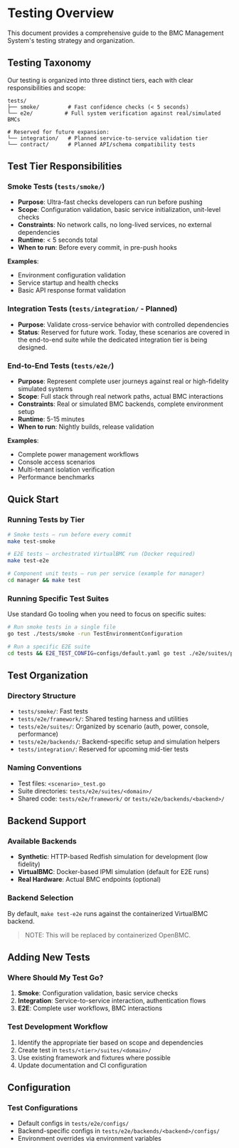 # Testing Overview

This document provides a comprehensive guide to the BMC Management System's
testing strategy and organization.

## Testing Taxonomy

Our testing is organized into three distinct tiers, each with clear
responsibilities and scope:

```
tests/
├── smoke/         # Fast confidence checks (< 5 seconds)
└── e2e/          # Full system verification against real/simulated BMCs

# Reserved for future expansion:
└── integration/   # Planned service-to-service validation tier
└── contract/      # Planned API/schema compatibility tests
```

## Test Tier Responsibilities

### Smoke Tests (`tests/smoke/`)

- **Purpose**: Ultra-fast checks developers can run before pushing
- **Scope**: Configuration validation, basic service initialization, unit-level
  checks
- **Constraints**: No network calls, no long-lived services, no external
  dependencies
- **Runtime**: < 5 seconds total
- **When to run**: Before every commit, in pre-push hooks

**Examples**:

- Environment configuration validation
- Service startup and health checks
- Basic API response format validation

### Integration Tests (`tests/integration/` - Planned)

- **Purpose**: Validate cross-service behavior with controlled dependencies
- **Status**: Reserved for future work. Today, these scenarios are covered in
  the end-to-end suite while the dedicated integration tier is being designed.

### End-to-End Tests (`tests/e2e/`)

- **Purpose**: Represent complete user journeys against real or high-fidelity
  simulated systems
- **Scope**: Full stack through real network paths, actual BMC interactions
- **Constraints**: Real or simulated BMC backends, complete environment setup
- **Runtime**: 5-15 minutes
- **When to run**: Nightly builds, release validation

**Examples**:

- Complete power management workflows
- Console access scenarios
- Multi-tenant isolation verification
- Performance benchmarks

## Quick Start

### Running Tests by Tier

```bash
# Smoke tests – run before every commit
make test-smoke

# E2E tests – orchestrated VirtualBMC run (Docker required)
make test-e2e

# Component unit tests – run per service (example for manager)
cd manager && make test
```

### Running Specific Test Suites

Use standard Go tooling when you need to focus on specific suites:

```bash
# Run smoke tests in a single file
go test ./tests/smoke -run TestEnvironmentConfiguration

# Run a specific E2E suite
cd tests && E2E_TEST_CONFIG=configs/default.yaml go test ./e2e/suites/power -run TestPowerOperations
```

## Test Organization

### Directory Structure

- `tests/smoke/`: Fast tests
- `tests/e2e/framework/`: Shared testing harness and utilities
- `tests/e2e/suites/`: Organized by scenario (auth, power, console, performance)
- `tests/e2e/backends/`: Backend-specific setup and simulation helpers
- `tests/integration/`: Reserved for upcoming mid-tier tests

### Naming Conventions

- Test files: `<scenario>_test.go`
- Suite directories: `tests/e2e/suites/<domain>/`
- Shared code: `tests/e2e/framework/` or `tests/e2e/backends/<backend>/`

## Backend Support

### Available Backends

- **Synthetic**: HTTP-based Redfish simulation for development (low fidelity)
- **VirtualBMC**: Docker-based IPMI simulation (default for E2E runs)
- **Real Hardware**: Actual BMC endpoints (optional)

### Backend Selection

By default, `make test-e2e` runs against the containerized VirtualBMC backend.

> NOTE: This will be replaced by containerized OpenBMC.

## Adding New Tests

### Where Should My Test Go?

1. **Smoke**: Configuration validation, basic service checks
2. **Integration**: Service-to-service interaction, authentication flows
3. **E2E**: Complete user workflows, BMC interactions

### Test Development Workflow

1. Identify the appropriate tier based on scope and dependencies
2. Create test in `tests/<tier>/suites/<domain>/`
3. Use existing framework and fixtures where possible
4. Update documentation and CI configuration

## Configuration

### Test Configurations

- Default configs in `tests/e2e/configs/`
- Backend-specific configs in `tests/e2e/backends/<backend>/configs/`
- Environment overrides via environment variables
